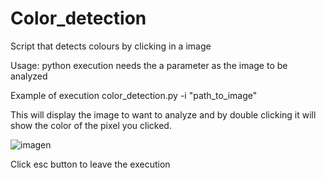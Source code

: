 # Color_detection
Script that detects colours by clicking in a image


Usage:
python execution needs the a parameter as the image to be analyzed

Example of execution
color_detection.py -i "path_to_image"

This will display the image to want to analyze and by double clicking it will show the color of the pixel you clicked.

![imagen](https://user-images.githubusercontent.com/37455780/206533363-2e3efc90-af44-4215-a373-9e185e9f8a09.png)

Click esc button to leave the execution

